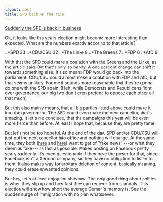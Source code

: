 ```yaml
---
layout: post
title: SPD back on the rise
---
```


[Suddenly the SPD is back in business](http://www.reuters.com/article/us-germany-election-poll-idUSKBN15Y0FS?)

Ok, it looks like this years election might become more interesting than expected. What are the numbers exactly accoring to that article?

..*SPD 33
..*CDU/CSU 32
..*The Linke 8
..*The Greens 7
..*FDP 6
..*AfD 9

With that the SPD could make a coalation with the Greens and the Linke, as the article said. But that's only so barely. A one percent change can shift it towards something else. It also means FDP would go back into the parliament. CDU/CSU could almost make a coalation with FDP and AfD, but that seems unlikely. For me it sounds more reasonable that they're gonna do one with the SPD again. (Heh, while Democrats and Republicans fight over governance, our big two don't even pretend to oppose each other all that much)

But this also mainly means, that all big parties listed above could make it into the government. The SPD could even make the next cancellor, that's amazing. It let's me conclude, that the campaigns this year will be even more fierce than before. At least I hope that, because they are pretty tame.

But let's not be too hopeful. At the end of the day, SPD and/or CDU/CSU will just put the next cancellor into office and nothing will change. At the same time, they both ([here](http://www.spiegel.de/netzwelt/netzpolitik/fake-news-union-will-facebook-zur-richtigstellung-verpflichten-a-1131319.html) and [here](https://www.heise.de/newsticker/meldung/SPD-fordert-schnelleres-Einschreiten-gegen-Fake-News-3622625.html)) want to get of "fake news" ---or what they deem as fake--- as fast as possible. Makes posting on Facebook pretty scary suddenly. It's even questionable if they have the power for that, since Facebook isn't a German company, so they have no obligation to listen to them. It also makes way for arbitary deletion of content, basically meaning, they could erase unwanted opinions.

But hey, let's at least enjoy the shitshow. The only good thing about politics is when they slip up and how fast they can recover from scandals. This election will show how short the average Geman's memory is. See the sudden surge of immigration with no plan whatsoever.